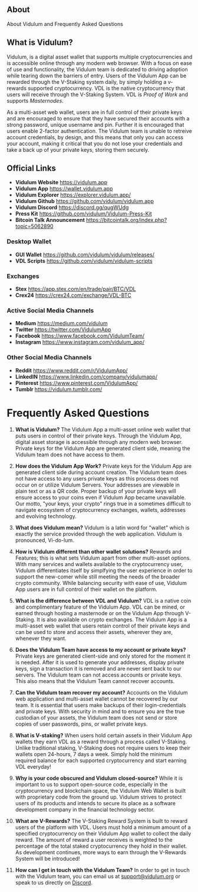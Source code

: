 ## About
About Vidulum and Frequently Asked Questions

## What is Vidulum?
Vidulum, is a digital asset wallet that supports multiple cryptocurrencies and is accessible online through any modern web browser. With a focus on ease of use and functionality, the Vidulum team is dedicated to driving adoption while tearing down the barriers of entry. Users of the Vidulum App can be rewarded through the V-Staking system daily, by simply holding a v-rewards supported cryptocurrency. VDL is the native cryptocurrency that users will receive through the V-Staking System. VDL is *Proof of Work* and supports *Masternodes*.

As a multi-asset web wallet, users are in full control of their private keys and are encouraged to ensure that they have secured their accounts with a strong password, unique username and pin. Further it is encouraged that users enable 2-factor authentication. The Vidulum team is unable to retreive account credentials, by design, and this means that only you can access your account, making it critical that you do not lose your credentials and take a back up of your private keys, storing them securely.

## Official Links
* __Vidulum Website__ https://vidulum.app 
* __Vidulum App__ https://wallet.vidulum.app
* __Vidulum Explorer__ https://explorer.vidulum.app/
* __Vidulum Github__ https://github.com/vidulum/vidulum.app
* __Vidulum Discord__ https://discord.gg/qugWUdg
* __Press Kit__ https://github.com/vidulum/Vidulum-Press-Kit
* __Bitcoin Talk Announcement__ https://bitcointalk.org/index.php?topic=5062890

### Desktop Wallet
* __GUI Wallet__ https://github.com/vidulum/vidulum/releases/ 
* __VDL Scripts__ https://github.com/vidulum/vidulum-scripts

### Exchanges
* __Stex__ https://app.stex.com/en/trade/pair/BTC/VDL
* __Crex24__ https://crex24.com/exchange/VDL-BTC

### Active Social Media Channels
* __Medium__ https://medium.com/vidulum 
* __Twitter__ https://twitter.com/VidulumApp 
* __Facebook__ https://www.facebook.com/VidulumTeam/ 
* __Instagram__ https://www.instagram.com/vidulum_app/ 

### Other Social Media Channels
* __Reddit__ https://www.reddit.com/r/VidulumApp/ 
* __LinkedIN__ https://www.linkedin.com/company/vidulumapp/ 
* __Pinterest__ https://www.pinterest.com/VidulumApp/ 
* __Tumblr__ https://vidulum.tumblr.com/

# Frequently Asked Questions

1. __What is Vidulum?__ The Vidulum App a multi-asset online web wallet that puts users in control of their private keys. Through the Vidulum App, digital asset storage is accessible through any modern web browser. Private keys for the Vidulum App are generated client side, meaning the Vidulum team does not have access to them. 

2. __How does the Vidulum App Work?__ Private keys for the Vidulum App are generated client side during account creation. The Vidulum team does not have access to any users private keys as this process does not occur on or utilize Vidulum Servers. Your addresses are viewable in plain text or as a QR code. Proper backup of your private keys will ensure access to your coins even if Vidulum App became unavailable. Our motto, "your keys, your crypto" rings true in a sometimes difficult to navigate ecosystem of cryptocurrency exchanges, wallets, addresses and evolving technology.

3. __What does Vidulum mean?__ Vidulum is a latin word for "wallet" which is exactly the service provided through the web application. Vidulum is pronounced, Vi-do-lum.

4. __How is Vidulum different than other wallet solutions?__ Rewards and Features; this is what sets Vidulum apart from other multi-asset options. With many services and wallets available to the cryptocurrency user, Vidulum differentiates itself by simplfying the user experience in order to support the new-comer while still meeting the needs of the broader crypto community. While balancing security with ease of use, Vidulum App users are in full control of their wallet on the platform. 

5. __What is the difference between VDL and Vidulum?__ VDL is a native coin and complimentary feature of the Vidulum App. VDL can be mined, or earned through hosting a masternode or on the Vidulum App through V-Staking. It is also available on crypto exchanges. The Vidulum App is a multi-asset web wallet that users retain control of their private keys and can be used to store and access their assets, wherever they are, whenever they want.

6. __Does the Vidulum Team have access to my account or private keys?__ Private keys are generated client-side and only stored for the moment it is needed. After it is used to generate your addresses, display private keys, sign a transaction it is removed and are never sent back to our servers. The Vidulum team can not access accounts or private keys. This also means that the Vidulum Team cannot recover accounts.

7. __Can the Vidulum team recover my account?__ Accounts on the Vidulum web application and multi-asset wallet cannot be recovered by our team. It is essential that users make backups of their login-credentials and private keys. With security in mind and to ensure you are the true custodian of your assets, the Vidulum team does not send or store copies of user passwords, pins, or wallet private keys.

8. __What is V-staking?__ When users hold certain assets in their Vidulum App wallets they earn VDL as a reward through a process called V-Staking. Unlike traditional staking, V-Staking does not require users to keep their wallets open 24-hours, 7 days a week. Simply hold the minimum required balance for each supported cryptocurrency and start earning VDL everyday!

9. __Why is your code obscured and Vidulum closed-source?__ While it is important to us to support open-source code, especially in the cryptocurrency and blockchain space, the Vidulum Web Wallet is built with proprietary code from the ground up. Vidulum strives to protect users of its products and intends to secure its place as a software development company in the financial technology sector.

10. __What are V-Rewards?__ The V-Staking Reward System is built to reward users of the platform with VDL. Users must hold a minimum amount of a specified cryptocurrency on their Vidulum App wallet to collect the daily reward. The amount of reward a user receives is weighted to the percentage of the total staked cryptocurrency they hold in their wallet. As development continues, more ways to earn through the V-Rewards System will be introduced!

11. __How can I get in touch with the Vidulum Team?__ In order to get in touch with the Vidulum team, you can email us at [support@vidulum.org](support@vidulum.org) or speak to us directly on [Discord](https://discord.gg/qugWUdg).

